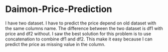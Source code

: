 # Daimon-Price-Prediction
I have two dataset. I have to predict the price depend on old dataset with the same columns name. The difference between the two dataset is df1 with price and df2 without. I saw the best solution for this problem is to use concatenation to combine df1 and df2. This make it easy because I can predict the price as missing value in the column. 
